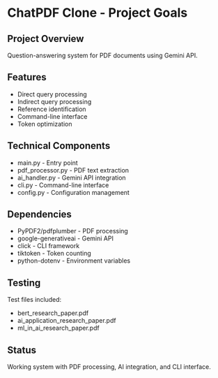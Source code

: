 # ChatPDF Clone - Project Goals

## Project Overview
Question-answering system for PDF documents using Gemini API.

## Features
- Direct query processing
- Indirect query processing
- Reference identification
- Command-line interface
- Token optimization

## Technical Components
- main.py - Entry point
- pdf_processor.py - PDF text extraction
- ai_handler.py - Gemini API integration
- cli.py - Command-line interface
- config.py - Configuration management

## Dependencies
- PyPDF2/pdfplumber - PDF processing
- google-generativeai - Gemini API
- click - CLI framework
- tiktoken - Token counting
- python-dotenv - Environment variables

## Testing

Test files included:
- bert_research_paper.pdf
- ai_application_research_paper.pdf
- ml_in_ai_research_paper.pdf

## Status
Working system with PDF processing, AI integration, and CLI interface.
